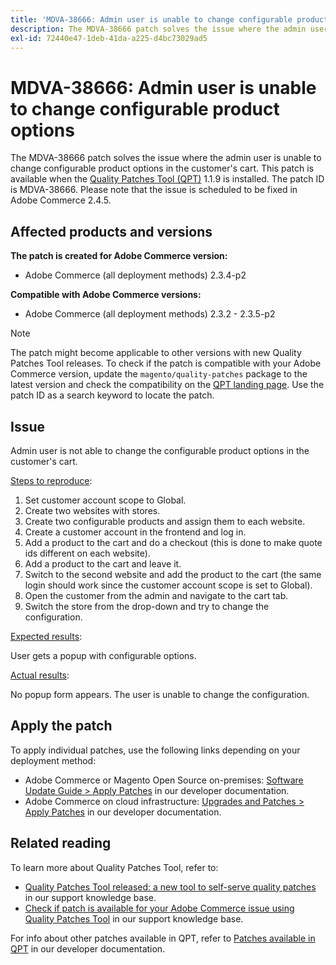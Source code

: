 ```yaml
---
title: 'MDVA-38666: Admin user is unable to change configurable product options'
description: The MDVA-38666 patch solves the issue where the admin user is unable to change configurable product options in the customer's cart. This patch is available when the [Quality Patches Tool (QPT)](/help/announcements/adobe-commerce-announcements/magento-quality-patches-released-new-tool-to-self-serve-quality-patches.md) 1.1.9 is installed. The patch ID is MDVA-38666. Please note that the issue is scheduled to be fixed in Adobe Commerce 2.4.5.
exl-id: 72440e47-1deb-41da-a225-d4bc73029ad5
---
```

# MDVA-38666: Admin user is unable to change configurable product options

The MDVA-38666 patch solves the issue where the admin user is unable to change configurable product options in the customer's cart. This patch is available when the [Quality Patches Tool (QPT)](/help/announcements/adobe-commerce-announcements/magento-quality-patches-released-new-tool-to-self-serve-quality-patches.md) 1.1.9 is installed. The patch ID is MDVA-38666. Please note that the issue is scheduled to be fixed in Adobe Commerce 2.4.5.

## Affected products and versions

**The patch is created for Adobe Commerce version:**

* Adobe Commerce (all deployment methods) 2.3.4-p2

**Compatible with Adobe Commerce versions:**

* Adobe Commerce (all deployment methods) 2.3.2 - 2.3.5-p2

>[!NOTE]
>
>The patch might become applicable to other versions with new Quality Patches Tool releases. To check if the patch is compatible with your Adobe Commerce version, update the `magento/quality-patches` package to the latest version and check the compatibility on the [QPT landing page](https://devdocs.magento.com/quality-patches/tool.html#patch-grid). Use the patch ID as a search keyword to locate the patch.

## Issue

Admin user is not able to change the configurable product options in the customer's cart.

<u>Steps to reproduce</u>:

1. Set customer account scope to Global.
1. Create two websites with stores.
1. Create two configurable products and assign them to each website.
1. Create a customer account in the frontend and log in.
1. Add a product to the cart and do a checkout (this is done to make quote ids different on each website).
1. Add a product to the cart and leave it.
1. Switch to the second website and add the product to the cart (the same login should work since the customer account scope is set to Global).
1. Open the customer from the admin and navigate to the cart tab.
1. Switch the store from the drop-down and try to change the configuration.

<u>Expected results</u>:

User gets a popup with configurable options.

<u>Actual results</u>:

No popup form appears. The user is unable to change the configuration.

## Apply the patch

To apply individual patches, use the following links depending on your deployment method:

* Adobe Commerce or Magento Open Source on-premises: [Software Update Guide > Apply Patches](https://devdocs.magento.com/guides/v2.4/comp-mgr/patching/mqp.html) in our developer documentation.
* Adobe Commerce on cloud infrastructure: [Upgrades and Patches > Apply Patches](https://devdocs.magento.com/cloud/project/project-patch.html) in our developer documentation.

## Related reading

To learn more about Quality Patches Tool, refer to:

* [Quality Patches Tool released: a new tool to self-serve quality patches](/help/announcements/adobe-commerce-announcements/magento-quality-patches-released-new-tool-to-self-serve-quality-patches.md) in our support knowledge base.
* [Check if patch is available for your Adobe Commerce issue using Quality Patches Tool](/help/support-tools/patches-available-in-qpt-tool/check-patch-for-magento-issue-with-magento-quality-patches.md) in our support knowledge base.

For info about other patches available in QPT, refer to [Patches available in QPT](https://devdocs.magento.com/quality-patches/tool.html#patch-grid) in our developer documentation.
